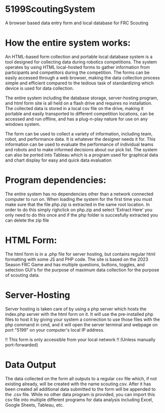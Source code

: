 # 5199ScoutingSystem
A browser based data entry form and local database for FRC Scouting

# How the entire system works:
An HTML-based form collection and portable local database system is a tool designed for collecting data during robotics competitions. The system operates by using HTML local-hosted forms to gather information from participants and competitors during the competition. The forms can be easily accessed through a web browser, making the data collection process simple and efficient compared to the tedious task of standardizing which device is used for data collection.

The entire system including the database storage, server-hosting program, and html form site is all held on a flash drive and requires no installation. The collected data is stored in a local csv file on the drive, making it portable and easily transported to different competition locations, can be accessed and run offline, and has a plug-n-play nature for use on any windows system.

The form can be used to collect a variety of information, including team, robot, and performance data. It is whatever the designer needs it for. This information can be used to evaluate the performance of individual teams and robots and to make informed decisions about our pick list. The system can also be ported into Tableau which is a program used for graphical data and chart display for easy and quick data evaluation

# Program dependencies:
The entire system has no dependencies other than a network connected computer to run on. When loading the system for the first time you must make sure that the file php.zip is extracted in the same root location. In order to do this simply righclick on php.zip and select 'Extract Here' you only need to do this once and if the php folder is succesfully extracted you can delete the zip file

# HTML Form:
The html form is in a .php file for server hosting, but contains regular html formatting with some JS and PHP code. The site is based on the 2023 Season FRC Game and has multiple questions, buttons, toggles, and selection GUI's for the purpose of maximum data collection for the purpose of scouting data.

# Server-Hosting
Server hosting is taken care of by using a php server which hosts the index.php server with the html form on it. It will use the pre-installed php files to host it by giving your system a connection to use those files with the php command in cmd, and it will open the server terminal and webpage on port "5199" on your computer's local IP address. 

!! This form is only accessible from your local network !! (Unless manually port-forwarded)

# Data Output
The data collected on the form all outputs to a regular csv file which, if not existing already, will be created with the name scouting.csv. After it has been created all additional data submitted to the form will be appended to the .csv file. While no other data program is provided, you can import this csv file into multiple different programs for data analysis including Excel, Google Sheets, Tableau, etc. 

